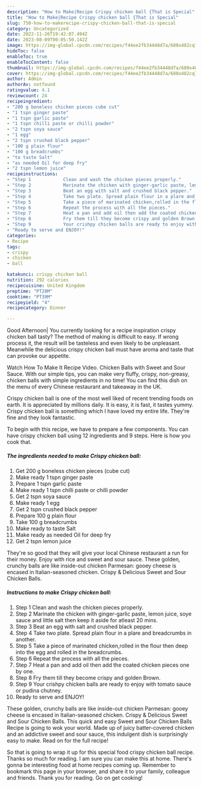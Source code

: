 ```yaml
---
description: "How to Make|Recipe Crispy chicken ball {That is Special"
title: "How to Make|Recipe Crispy chicken ball {That is Special"
slug: 750-how-to-makerecipe-crispy-chicken-ball-that-is-special
category: Uncategorized
date: 2022-11-26T19:42:07.494Z
date: 2023-08-09T00:05:50.142Z
image: https://img-global.cpcdn.com/recipes/f44ee2fb34448d7a/680x482cq70/crispy-chicken-ball-recipe-main-photo.jpg
hideToc: false
enableToc: true
enableTocContent: false
thumbnail: https://img-global.cpcdn.com/recipes/f44ee2fb34448d7a/680x482cq70/crispy-chicken-ball-recipe-main-photo.jpg
cover: https://img-global.cpcdn.com/recipes/f44ee2fb34448d7a/680x482cq70/crispy-chicken-ball-recipe-main-photo.jpg
author: Admin
authorAv: notfound
ratingvalue: 4.1
reviewcount: 24
recipeingredient:
- "200 g boneless chicken pieces cube cut"
- "1 tspn ginger paste"
- "1 tspn garlic paste"
- "1 tspn chilli paste or chilli powder"
- "2 tspn soya sauce"
- "1 egg"
- "2 tspn crushed black pepper"
- "100 g plain flour"
- "100 g breadcrumbs"
- "to taste Salt"
- "as needed Oil for deep fry"
- "2 tspn lemon juice"
recipeinstructions:
- "Step 1            Clean and wash the chicken pieces properly."
- "Step 2            Marinate the chicken with ginger-garlic paste, lemon juice, soye sauce and little salt then keep it aside for atleast 20 mins."
- "Step 3            Beat an egg with salt and crushed black pepper."
- "Step 4            Take two plate. Spread plain flour in a plare and breadcrumbs in another."
- "Step 5            Take a piece of marinated chicken,rolled in the flour then deep into the egg and rolled in the breadcrumbs."
- "Step 6            Repeat the process with all the pieces."
- "Step 7            Heat a pan and add oil then add the coated chicken pieces one by one."
- "Step 8            Fry them till they become crispy and golden Brown."
- "Step 9            Your crishpy chicken balls are ready to enjoy with tomato sauce or pudina chutney."
- "Ready to serve and ENJOY!"
categories:
- Recipe
tags:
- crispy
- chicken
- ball

katakunci: crispy chicken ball 
nutrition: 292 calories
recipecuisine: United Kingdom
preptime: "PT28M"
cooktime: "PT39M"
recipeyield: "4"
recipecategory: Dinner

---
```



Good Afternoon| You currently looking for a recipe inspiration crispy chicken ball tasty? The method of making is difficult to easy. If wrong process it, the result will be tasteless and even likely to be unpleasant. Meanwhile the delicious crispy chicken ball must have aroma and taste that can provoke our appetite.





Watch How To Make It Recipe Video. Chicken Balls with Sweet and Sour Sauce. With our simple tips, you can make very fluffy, crispy, non-greasy, chicken balls with simple ingredients in no time! You can find this dish on the menu of every Chinese restaurant and takeaway in the UK.

Crispy chicken ball is one of the most well liked of recent trending foods on earth. It is appreciated by millions daily. It is easy, it is fast, it tastes yummy. Crispy chicken ball is something which I have loved my entire life. They're fine and they look fantastic.


To begin with this recipe, we have to prepare a few components. You can have crispy chicken ball using 12 ingredients and 9 steps. Here is how you cook that.

<!--inarticleads1-->

##### The ingredients needed to make Crispy chicken ball:

1. Get 200 g boneless chicken pieces (cube cut)
1. Make ready 1 tspn ginger paste
1. Prepare 1 tspn garlic paste
1. Make ready 1 tspn chilli paste or chilli powder
1. Get 2 tspn soya sauce
1. Make ready 1 egg
1. Get 2 tspn crushed black pepper
1. Prepare 100 g plain flour
1. Take 100 g breadcrumbs
1. Make ready to taste Salt
1. Make ready as needed Oil for deep fry
1. Get 2 tspn lemon juice


They&#39;re so good that they will give your local Chinese restaurant a run for their money. Enjoy with rice and sweet and sour sauce. These golden, crunchy balls are like inside-out chicken Parmesan: gooey cheese is encased in Italian-seasoned chicken. Crispy &amp; Delicious Sweet and Sour Chicken Balls. 

<!--inarticleads2-->

##### Instructions to make Crispy chicken ball:

1. Step 1            Clean and wash the chicken pieces properly.
1. Step 2            Marinate the chicken with ginger-garlic paste, lemon juice, soye sauce and little salt then keep it aside for atleast 20 mins.
1. Step 3            Beat an egg with salt and crushed black pepper.
1. Step 4            Take two plate. Spread plain flour in a plare and breadcrumbs in another.
1. Step 5            Take a piece of marinated chicken,rolled in the flour then deep into the egg and rolled in the breadcrumbs.
1. Step 6            Repeat the process with all the pieces.
1. Step 7            Heat a pan and add oil then add the coated chicken pieces one by one.
1. Step 8            Fry them till they become crispy and golden Brown.
1. Step 9            Your crishpy chicken balls are ready to enjoy with tomato sauce or pudina chutney.
1. Ready to serve and ENJOY!

These golden, crunchy balls are like inside-out chicken Parmesan: gooey cheese is encased in Italian-seasoned chicken. Crispy &amp; Delicious Sweet and Sour Chicken Balls. This quick and easy Sweet and Sour Chicken Balls Recipe is going to wok your world. Made up of juicy batter-covered chicken and an addictive sweet and sour sauce, this indulgent dish is surprisingly easy to make. Read on for the full recipe! 

So that is going to wrap it up for this special food crispy chicken ball recipe. Thanks so much for reading. I am sure you can make this at home. There's gonna be interesting food at home recipes coming up. Remember to bookmark this page in your browser, and share it to your family, colleague and friends. Thank you for reading. Go on get cooking!
